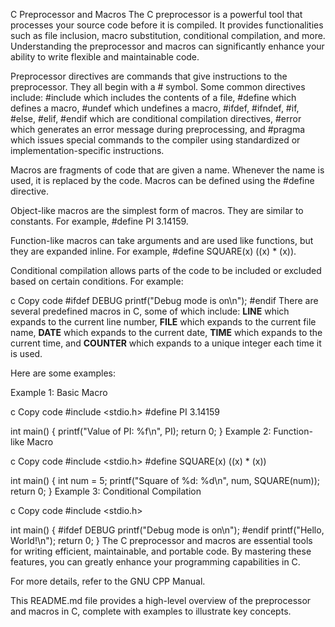 C Preprocessor and Macros
The C preprocessor is a powerful tool that processes your source code before it is compiled. It provides functionalities such as file inclusion, macro substitution, conditional compilation, and more. Understanding the preprocessor and macros can significantly enhance your ability to write flexible and maintainable code.

Preprocessor directives are commands that give instructions to the preprocessor. They all begin with a # symbol. Some common directives include: #include which includes the contents of a file, #define which defines a macro, #undef which undefines a macro, #ifdef, #ifndef, #if, #else, #elif, #endif which are conditional compilation directives, #error which generates an error message during preprocessing, and #pragma which issues special commands to the compiler using standardized or implementation-specific instructions.

Macros are fragments of code that are given a name. Whenever the name is used, it is replaced by the code. Macros can be defined using the #define directive.

Object-like macros are the simplest form of macros. They are similar to constants. For example, #define PI 3.14159.

Function-like macros can take arguments and are used like functions, but they are expanded inline. For example, #define SQUARE(x) ((x) * (x)).

Conditional compilation allows parts of the code to be included or excluded based on certain conditions. For example:

c
Copy code
#ifdef DEBUG
    printf("Debug mode is on\n");
#endif
There are several predefined macros in C, some of which include: __LINE__ which expands to the current line number, __FILE__ which expands to the current file name, __DATE__ which expands to the current date, __TIME__ which expands to the current time, and __COUNTER__ which expands to a unique integer each time it is used.

Here are some examples:

Example 1: Basic Macro

c
Copy code
#include <stdio.h>
#define PI 3.14159

int main() {
    printf("Value of PI: %f\n", PI);
    return 0;
}
Example 2: Function-like Macro

c
Copy code
#include <stdio.h>
#define SQUARE(x) ((x) * (x))

int main() {
    int num = 5;
    printf("Square of %d: %d\n", num, SQUARE(num));
    return 0;
}
Example 3: Conditional Compilation

c
Copy code
#include <stdio.h>

int main() {
#ifdef DEBUG
    printf("Debug mode is on\n");
#endif
    printf("Hello, World!\n");
    return 0;
}
The C preprocessor and macros are essential tools for writing efficient, maintainable, and portable code. By mastering these features, you can greatly enhance your programming capabilities in C.

For more details, refer to the GNU CPP Manual.

This README.md file provides a high-level overview of the preprocessor and macros in C, complete with examples to illustrate key concepts.






